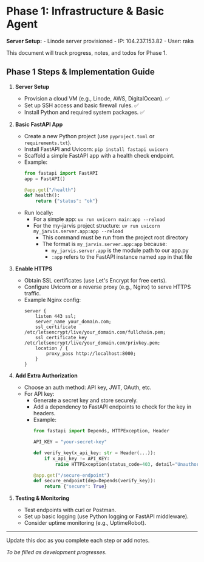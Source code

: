 # Phase 1: Infrastructure & Basic Agent

**Server Setup:**
    - Linode server provisioned
    - IP: 104.237.153.82
    - User: raka

This document will track progress, notes, and todos for Phase 1.

## Phase 1 Steps & Implementation Guide

1. **Server Setup**
    - Provision a cloud VM (e.g., Linode, AWS, DigitalOcean). ✅
    - Set up SSH access and basic firewall rules. ✅
    - Install Python and required system packages. ✅

2. **Basic FastAPI App**
    - Create a new Python project (use `pyproject.toml` or `requirements.txt`).
    - Install FastAPI and Uvicorn: `pip install fastapi uvicorn`
    - Scaffold a simple FastAPI app with a health check endpoint.
    - Example:
      ```python
      from fastapi import FastAPI
      app = FastAPI()

      @app.get("/health")
      def health():
          return {"status": "ok"}
      ```
    - Run locally:
      - For a simple app: `uv run uvicorn main:app --reload`
      - For the my-jarvis project structure: `uv run uvicorn my_jarvis.server.app:app --reload`
        - This command must be run from the project root directory
        - The format is `my_jarvis.server.app:app` because:
          - `my_jarvis.server.app` is the module path to our app.py
          - `:app` refers to the FastAPI instance named `app` in that file

3. **Enable HTTPS**
    - Obtain SSL certificates (use Let's Encrypt for free certs).
    - Configure Uvicorn or a reverse proxy (e.g., Nginx) to serve HTTPS traffic.
    - Example Nginx config:
      ```
      server {
          listen 443 ssl;
          server_name your_domain.com;
          ssl_certificate /etc/letsencrypt/live/your_domain.com/fullchain.pem;
          ssl_certificate_key /etc/letsencrypt/live/your_domain.com/privkey.pem;
          location / {
              proxy_pass http://localhost:8000;
          }
      }
      ```

4. **Add Extra Authorization**
    - Choose an auth method: API key, JWT, OAuth, etc.
    - For API key:
      - Generate a secret key and store securely.
      - Add a dependency to FastAPI endpoints to check for the key in headers.
      - Example:
        ```python
        from fastapi import Depends, HTTPException, Header

        API_KEY = "your-secret-key"

        def verify_key(x_api_key: str = Header(...)):
            if x_api_key != API_KEY:
                raise HTTPException(status_code=403, detail="Unauthorized")

        @app.get("/secure-endpoint")
        def secure_endpoint(dep=Depends(verify_key)):
            return {"secure": True}
        ```

5. **Testing & Monitoring**
    - Test endpoints with curl or Postman.
    - Set up basic logging (use Python logging or FastAPI middleware).
    - Consider uptime monitoring (e.g., UptimeRobot).

---

Update this doc as you complete each step or add notes.


*To be filled as development progresses.*
